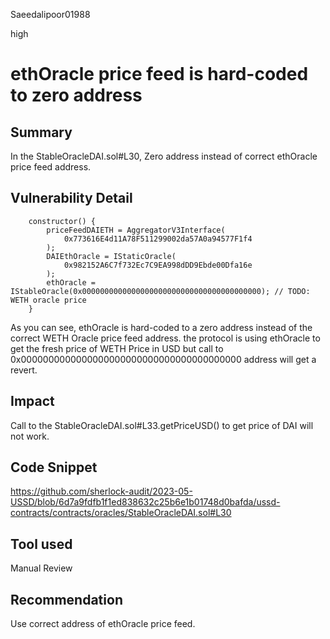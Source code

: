 Saeedalipoor01988

high

# ethOracle price feed is hard-coded to zero address

## Summary
In the StableOracleDAI.sol#L30, Zero address instead of correct ethOracle price feed address.

## Vulnerability Detail
```solidity
    constructor() {
        priceFeedDAIETH = AggregatorV3Interface(
            0x773616E4d11A78F511299002da57A0a94577F1f4
        );
        DAIEthOracle = IStaticOracle(
            0x982152A6C7f732Ec7C9EA998dDD9Ebde00Dfa16e
        );
        ethOracle = IStableOracle(0x0000000000000000000000000000000000000000); // TODO: WETH oracle price
    }
```
As you can see, ethOracle is hard-coded to a zero address instead of the correct WETH Oracle price feed address. the protocol is using ethOracle to get the fresh price of WETH Price in USD but call to 0x0000000000000000000000000000000000000000 address will get a revert.

## Impact
Call to the StableOracleDAI.sol#L33.getPriceUSD() to get price of DAI will not work.

## Code Snippet
https://github.com/sherlock-audit/2023-05-USSD/blob/6d7a9fdfb1f1ed838632c25b6e1b01748d0bafda/ussd-contracts/contracts/oracles/StableOracleDAI.sol#L30

## Tool used
Manual Review

## Recommendation
Use correct address of ethOracle price feed.